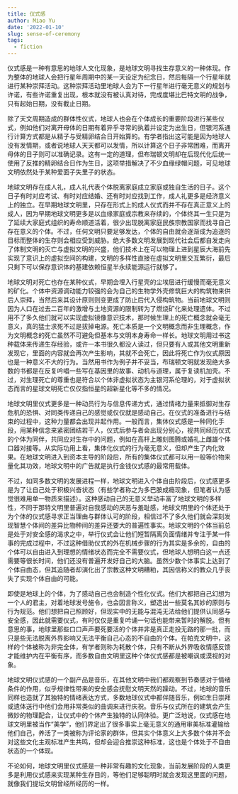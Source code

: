 ```yaml
---
title: 仪式感
author: Miao Yu
date: '2022-01-10'
slug: sense-of-ceremony
tags:
  - fiction
---
```


仪式感是一种有意思的地球人文化现象，是地球文明寻找生存意义的一种体现。作为整体的地球人会把行星年周期中的某一天设定为纪念日，然后每隔一个行星年就进行某种崇拜活动。这种崇拜活动里地球人会为下一行星年进行毫无意义的规划与许诺，有些许诺重复出现，根本就没有被认真对待，完成度堪比巴特文明的战争，只有起始日期，没有截止日期。

除了天文周期造成的群体性仪式，地球人也会在个体成长的重要阶段进行某些仪式，例如他们对离开母体的日期有着异乎寻常的执着并设定为出生日，但银河系通行计算方式都是从精子与受精卵结合日开始算的。有学者指出这可能是因为地球人没有发情期，或者说地球人天天都可以发情，所以计算这个日子非常困难，而离开母体的日子则可以准确记录。这有一定的道理，但布瑞顿文明却在后现代化后统一使用了反推的精卵结合日作为生日，这项举措解决了不少血缘绿帽问题，可见地球文明依然处于某种爱面子失里子的状态。

地球文明存在成人礼，成人礼代表个体脱离家庭成立家庭或独自生活的日子。这个日子有时对应考试、有时对应结婚、还有时对应找到工作，成人礼更多是经济意义上的独立。在早期地球文明里，只存在形式上的成人仪式而并不存在真正意义上的成人，因为早期地球文明更多是以血缘家庭或宗教来存续的，个体终其一生只是为了延续大家庭式组织的寿命顺道活着，很少出现脱离家庭民族宗教国家而找寻自己存在意义的个体。不过，任何文明只要足够发达，个体的自由就会逐渐成为追逐的目标而整体的生存则会相应受到威胁。绝大多数文明发展到现代社会后都自发走向了体制文明的灭亡与虚拟文明的兴盛，他们技术上在可以物理上进到星辰大海前先实现了意识上的虚拟空间的构建，文明的多样性直接在虚拟文明里交互繁衍，最后只剩下可以保存意识体的基建依赖恒星半永续能源运行就够了。

地球文明对死亡也存在某种仪式，早期会埋入行星壳的尘埃层进行缓慢而毫无意义的矿化。个体中资源调动能力较强的会为自己的生物学外壳修筑巨大的构筑物来供后人崇拜，当然后来其设计原则则变更成了防止后代入侵构筑物。当前地球文明则因为人口在过去二百年的激增与土地资源的限制转为了燃烧矿化来处理遗体。不过用不了多久他们就可以实现虚拟镜像意识技术，那时候生理上的死亡概念就会毫无意义，真的猛士求死不过是拔掉电源。死亡本质是一个文明概念而非生理概念，作为文明概念的死亡虽然不可避免但基本与文明本身寿命一样长。地球文明用过书这种载体来传递生存经验，或许一本书很久都没人读过，但只要有人或其他文明重新发现它，里面的内容就会再次产生影响，其就不会死亡，因此将死亡作为仪式原因也是一种意义不大的行为。当然用书作为例子并不妥当，布瑞顿文明就发现绝大多数的书都是在反复吟唱一些写在基因里的故事、动机与道理，属于复读机加壳。不过，对生理死亡的尊重也是符合以个体非虚拟状态为主银河系伦理的，对于虚拟状态而言的星球文明死亡仅仅指恒星的超新星化等不多的情况。

地球文明里仪式更多是一种动员行为与信息传递方式，通过情绪力量来抵御对生存危机的恐惧、对同类传递自己的感觉或仅仅就是感动自己。在仪式的准备进行与结束的过程中，这种力量都会出现并起作用。一般而言，集体仪式感是一种同化手段，用某种信念来紧密团结若干人，仪式后参与者会出现分别心，视共同经历仪式的个体为同伴，共同应对生存中的问题，例如在高杆上雕刻图腾或婚礼上雌雄个体口器对接等。从实际功用上看，集体化仪式的行为毫无意义，但却产生了内化效果。在地球文明进入到资本主导的阶段后，所有的集体仪式都可以用一般等价物来量化其功效，地球文明中的广告就是执行金钱仪式感的最常用载体。

不过，如同多数文明的发展进程一样，地球文明进入个体自由阶段后，仪式感更多是为了让自己处于积极兴奋状态（有些学者称之为多巴胺成瘾现象，但笔者认为感觉很难用单一物质来描述）。这种感动自己的无意义举动丰富了地球文明的多样性，不同于那特文明里普遍对自我感动的厌恶与羞耻感，地球文明里的个体还处于为个体的仪式感寻求正当理由与群体认可的阶段，相信过不了多久他们就会深刻发现智慧个体间的差异比物种间的差异还要大的普遍性事实。地球文明的个体当前总是处于对安全感的渴求之中，举行仪式会让他们短暂隔离负面情绪并专注于某一件事的完成过程中，不过这种借助仪式的外在机械步骤的行为其实是多余的，自由的个体可以自由进入到理想的情绪状态而完全不需要仪式，但地球人想明白这一点还需要等很长时间，他们还没有普遍开发好自己的大脑。虽然少数个体事实上达到了个体自由态，但其追随者却演化出了宗教这种文明糟粕，其因信称义的教众几乎丧失了实现个体自由的可能。

即使是地球上的个体，为了感动自己也会制造个性化仪式。他们大都把自己幻想为一个人的君主，对着地球发号施令，也会因言称义，塑造出一些莫名其妙的原则与行为规范。他们想把自己照顾好，但现实中的无能与混沌无法给他们提供认同感与安全感，因此就需要仪式，有时仅仅是重复吟诵一句话也能带来暂时的解脱。但有意思的事，地球里那些口口声声要死要活的个体并非是真正走投无路的那一批，而只是些无法脱离外界影响又无法平衡自己心态的不自由的个体。在帕克文明中，这样的个体被称为非完全体，有学者则称为耗散个体，只有不断从外界吸收情感反馈才能维护内在平衡有序，而多数自由文明里这种个体仪式感都是被嘲讽或漠视的对象。

地球文明仪式感的一个副产品是音乐，在其他文明中我们都观察到节奏感对于情绪条件的作用，似乎规律性带来的安全感会抚慰文明天然的躁动。不过，地球的音乐同样也造就了其独特的情绪表达方式，多数地球仪式中都伴随音乐，例如生日崇拜或遗体送行中他们会用非常类似的曲调来进行庆祝。音乐与仪式所在的建筑会产生微妙的物理配合，让仪式中的个体产生独特的认同体验。更广泛地说，仪式感在地球文明里被当作“美学”，他们界定出了很多事实上毫无意义的通用审美标准灌输给他们自己，养活了一类被称为评论家的群体，但其实个体意义上大多数个体并不会对这些文化主观标准产生共鸣，但却会迎合推崇这种标准，这也是个体处于不自由状态的一个体现。

不论如何，地球文明里仪式感是一种非常有趣的文化现象，当前发展阶段的人类更多是利用仪式感来实现某种生存目的，等他们足够聪明时就会发现这里面的问题，就像我们提坛文明曾经所经历的一样。
